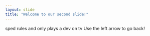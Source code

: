 ```yaml
---
layout: slide
title: "Welcome to our second slide!"
---
```

sped rules and only plays a dev on tv
Use the left arrow to go back!